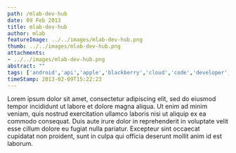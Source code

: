```yaml
---
path: /mlab-dev-hub
date: 09 Feb 2013
title: mlab-dev-hub
author: mlab
featureImage: ../../images/mlab-dev-hub.png
thumb: ../../images/mlab-dev-hub.png
attachments: 
- ../../images/mlab-dev-hub.png
abstract: ""
tags: ['android','api','apple','blackberry','cloud','code','developer','device specs','featured','google']
timeStamp: 2013-02-09T15:22:23
---
```

Lorem ipsum dolor sit amet, consectetur adipiscing elit, sed do eiusmod tempor incididunt ut labore et dolore magna aliqua. Ut enim ad minim veniam, quis nostrud exercitation ullamco laboris nisi ut aliquip ex ea commodo consequat. Duis aute irure dolor in reprehenderit in voluptate velit esse cillum dolore eu fugiat nulla pariatur. Excepteur sint occaecat cupidatat non proident, sunt in culpa qui officia deserunt mollit anim id est laborum.